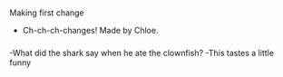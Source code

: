 ###
Making first change


- Ch-ch-ch-changes! Made by Chloe.
###
-What did the shark say when he ate the clownfish?
-This tastes a little funny

